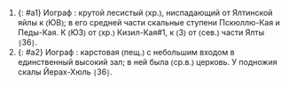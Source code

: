 ---
---

1. {: #a1} Иограф
: крутой лесистый ⦅хр.⦆, ниспадающий от Ялтинской яйлы к ⦅ЮВ⦆; в его средней части скальные ступени Пскюллю-Кая и Педы-Кая. К ⦅ЮЗ⦆ от ⦅хр.⦆ Кизил-Кая#1, к ⦅З⦆ от ⦅сев.⦆ части Ялты ⦃З6⦄.
2. {: #a2} Иограф
: карстовая ⦅пещ.⦆ с небольшим входом в единственный высокий зал; в ней была ⦅ср.в.⦆ церковь. У подножия скалы Йерах-Хюль ⦃З6⦄.
